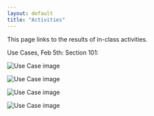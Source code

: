 ```yaml
---
layout: default
title: "Activities"
---
```


This page links to the results of in-class activities.

Use Cases, Feb 5th:
Section 101:

![Use Case image](img/UseCaseActivity/Section101/P1030720.jpg)

![Use Case image](img/UseCaseActivity/Section101/P1030721.jpg)

![Use Case image](img/UseCaseActivity/Section101/P1030722.jpg)

![Use Case image](img/UseCaseActivity/Section101/P1030723.jpg)

<!-- Just commenting out last year's Activities - the images will be updated for 2016.
[Use cases, Feb 2nd](https://www.flickr.com/photos/129359763@N05/sets/72157648317033113/)

[Online auction analysis models, Feb 6th](https://www.flickr.com/photos/129359763@N05/sets/72157650719158531/)

[Team project problem domain analysis, Feb 9th](https://www.flickr.com/photos/129359763@N05/sets/72157650314419210/)
­-->